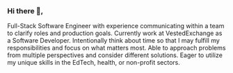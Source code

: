 ### Hi there 👋, 
Full-Stack Software Engineer with experience communicating within a team to clarify roles and production goals. Currently work at VestedExchange as a Software Developer. Intentionally think about time so that I may fulfill my responsibilities and focus on what matters most. Able to approach problems from multiple perspectives and consider different solutions. Eager to utilize my unique skills in the EdTech, health, or non-profit sectors. 
